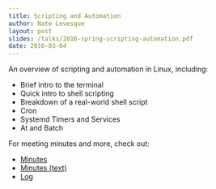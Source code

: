 ```yaml
---
title: Scripting and Automation
author: Nate Levesque
layout: post
slides: /talks/2016-spring-scripting-automation.pdf
date: 2016-03-04
---
```


An overview of scripting and automation in Linux, including:

* Brief intro to the terminal
* Quick intro to shell scripting
* Breakdown of a real-world shell script
* Cron
* Systemd Timers and Services
* At and Batch

For meeting minutes and more, check out:

* [Minutes](https://irc.logs.j-f.co/freenode/ritlug/2016/ritlug.2016-03-04-21.10.html)
* [Minutes (text)](https://irc.logs.j-f.co/freenode/ritlug/2016/ritlug.2016-03-04-21.10.txt)
* [Log](https://irc.logs.j-f.co/freenode/ritlug/2016/ritlug.2016-03-04-21.10.log.html)
